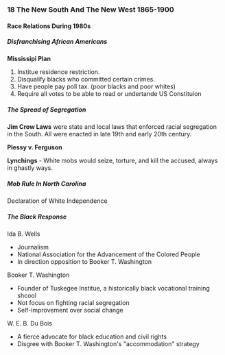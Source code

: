### 18 The New South And The New West 1865-1900

#### Race Relations During 1980s

##### Disfranchising African Americans
**Mississipi Plan**
1. Institue residence restriction.
2. Disqualify blacks who committed certain crimes.
3. Have people pay poll tax. (poor blacks and poor whites)
4. Require all votes to be able to read or undertande US Constituion

##### The Spread of Segregation
**Jim Crow Laws** were state and local laws that enforced racial segregation in the South. All were enacted in late 19th and early 20th century.

**Plessy v. Ferguson**

**Lynchings** - White mobs would seize, torture, and kill the accused, always in ghastly ways.

##### Mob Rule In North Carolina
Declaration of White Independence

##### The Black Response
Ida B. Wells
+ Journalism
+ National Association for the Advancement of the Colored People
+ In direction opposition to Booker T. Washington

Booker T. Washington
+ Founder of Tuskegee Institue, a historically black vocational training shcool
+ Not focus on fighting racial segregation
+ Self-improvement over social change

W. E. B. Du Bois
+ A fierce advocate for black education and civil rights
+ Disgree with Booker T. Washington's "accommodation" strategy

